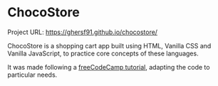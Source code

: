 # ChocoStore

Project URL: https://ghersf91.github.io/chocostore/

ChocoStore is a shopping cart app built using HTML, Vanilla CSS and Vanilla JavaScript, to practice core concepts of these languages.

It was made following a [freeCodeCamp tutorial](https://www.freecodecamp.org/news/code-a-shopping-cart-with-javascript/), adapting the code to particular needs.
